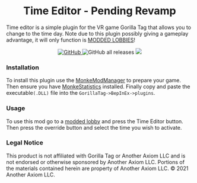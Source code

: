 <div align="center">
  
  <h1>Time Editor - Pending Revamp</h1> 
  <p align="left">Time editor is a simple plugin for the VR game Gorilla Tag that allows you to change to the time day. Note due to this plugin possibly giving a gameplay advantage, it will only function is <a href="https://github.com/legoandmars/Utilla#enabling-your-mod">MODDED LOBBIES</a>!</p>
  
  <a href="https://github.com/CrafterBotOfficial/TimeEditor-Gorilla-Tag/blob/main/LICENSE">
    <img alt="GitHub" src="https://img.shields.io/github/license/CrafterBotOfficial/TimeEditor-Gorilla-Tag?style=flat-square">
  </a>
  <img alt="GitHub all releases" src="https://img.shields.io/github/downloads/CrafterBotOfficial/TimeEditor-Gorilla-Tag/total?style=flat-square">
  <img src="https://img.shields.io/github/v/release/CrafterBotOfficial/TimeEditor-Gorilla-Tag?label=Version">

</div>

### Installation
To install this plugin use the [MonkeModManager](https://github.com/DeadlyKitten/MonkeModManager/releases/tag/1.3.0) to prepare your game. Then ensure you have [MonkeStatistics](https://github.com/CrafterBotOfficial/MonkeStatistics/releases/tag/1.0.3) installed. Finally copy and paste the executable``(.DLL)`` file into the 
``GorillaTag->BepInEx->plugins``. 
### Usage
To use this mod go to a [modded lobby](https://github.com/legoandmars/Utilla#enabling-your-mod) and press the Time Editor button. Then press the override button and select the time you wish to activate.
### Legal Notice
This product is not affiliated with Gorilla Tag or Another Axiom LLC and is not endorsed or otherwise sponsored by Another Axiom LLC. Portions of the materials contained herein are property of Another Axiom LLC. ©️ 2021 Another Axiom LLC.
